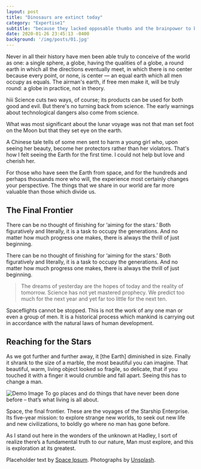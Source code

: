 ```yaml
---
layout: post
title: "Dinosaurs are extinct today"
category: "Expertise1"
subtitle: "because they lacked opposable thumbs and the brainpower to build a space program."
date: 2020-01-26 23:45:13 -0400
background: '/img/posts/01.jpg'
---
```


Never in all their history have men been able truly to conceive of the world as one: a single sphere, a globe, having the qualities of a globe, a round earth in which all the directions eventually meet, in which there is no center because every point, or none, is center — an equal earth which all men occupy as equals. The airman's earth, if free men make it, will be truly round: a globe in practice, not in theory.


hiii
Science cuts two ways, of course; its products can be used for both good and evil. But there's no turning back from science. The early warnings about technological dangers also come from science.

What was most significant about the lunar voyage was not that man set foot on the Moon but that they set eye on the earth.

A Chinese tale tells of some men sent to harm a young girl who, upon seeing her beauty, become her protectors rather than her violators. That's how I felt seeing the Earth for the first time. I could not help but love and cherish her.

For those who have seen the Earth from space, and for the hundreds and perhaps thousands more who will, the experience most certainly changes your perspective. The things that we share in our world are far more valuable than those which divide us.

<h2>The Final Frontier</h2>

There can be no thought of finishing for ‘aiming for the stars.’ Both figuratively and literally, it is a task to occupy the generations. And no matter how much progress one makes, there is always the thrill of just beginning.

<p>There can be no thought of finishing for ‘aiming for the stars.’ Both figuratively and literally, it is a task to occupy the generations. And no matter how much progress one makes, there is always the thrill of just beginning.</p>

<blockquote class="blockquote">The dreams of yesterday are the hopes of today and the reality of tomorrow. Science has not yet mastered prophecy. We predict too much for the next year and yet far too little for the next ten.</blockquote>

<p>Spaceflights cannot be stopped. This is not the work of any one man or even a group of men. It is a historical process which mankind is carrying out in accordance with the natural laws of human development.</p>

<h2 class="section-heading">Reaching for the Stars</h2>

<p>As we got further and further away, it [the Earth] diminished in size. Finally it shrank to the size of a marble, the most beautiful you can imagine. That beautiful, warm, living object looked so fragile, so delicate, that if you touched it with a finger it would crumble and fall apart. Seeing this has to change a man.</p>

<img class="img-fluid" src="https://source.unsplash.com/Mn9Fa_wQH-M/800x450" alt="Demo Image">
<span class="caption text-muted">To go places and do things that have never been done before – that’s what living is all about.</span>

<p>Space, the final frontier. These are the voyages of the Starship Enterprise. Its five-year mission: to explore strange new worlds, to seek out new life and new civilizations, to boldly go where no man has gone before.</p>

<p>As I stand out here in the wonders of the unknown at Hadley, I sort of realize there’s a fundamental truth to our nature, Man must explore, and this is exploration at its greatest.</p>

<p>Placeholder text by <a href="http://spaceipsum.com/">Space Ipsum</a>. Photographs by <a href="https://unsplash.com/">Unsplash</a>.</p>
